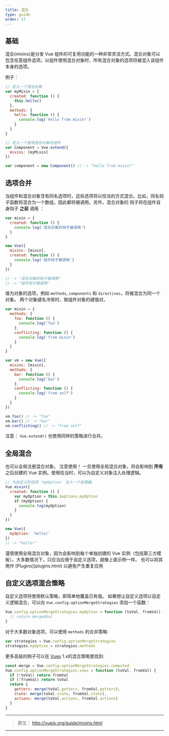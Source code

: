 ```yaml
---
title: 混合
type: guide
order: 17
---
```


## 基础

混合(mixins)是分发 Vue 组件的可复用功能的一种非常灵活方式。混合对象可以包含任意组件选项。以组件使用混合对象时，所有混合对象的选项将被混入该组件本身的选项。

例子：

``` js
// 定义一个混合对象
var myMixin = {
  created: function () {
    this.hello()
  },
  methods: {
    hello: function () {
      console.log('hello from mixin!')
    }
  }
}

// 定义一个使用混合对象的组件
var Component = Vue.extend({
  mixins: [myMixin]
})

var component = new Component() // -> "hello from mixin!"
```

## 选项合并

当组件和混合对象含有同名选项时，这些选项将以恰当的方式混合。比如，同名钩子函数将混合为一个数组，因此都将被调用。另外，混合对象的 钩子将在组件自身钩子 **之前** 调用 ：

``` js
var mixin = {
  created: function () {
    console.log('混合对象的钩子被调用')
  }
}

new Vue({
  mixins: [mixin],
  created: function () {
    console.log('组件钩子被调用')
  }
})

// -> "混合对象的钩子被调用"
// -> "组件钩子被调用"
```

值为对象的选项，例如 `methods`, `components` 和 `directives`，将被混合为同一个对象。 两个对象键名冲突时，取组件对象的键值对。

``` js
var mixin = {
  methods: {
    foo: function () {
      console.log('foo')
    },
    conflicting: function () {
      console.log('from mixin')
    }
  }
}

var vm = new Vue({
  mixins: [mixin],
  methods: {
    bar: function () {
      console.log('bar')
    },
    conflicting: function () {
      console.log('from self')
    }
  }
})

vm.foo() // -> "foo"
vm.bar() // -> "bar"
vm.conflicting() // -> "from self"
```

注意： `Vue.extend()` 也使用同样的策略进行合并。

## 全局混合

也可以全局注册混合对象。 注意使用！ 一旦使用全局混合对象，将会影响到 **所有** 之后创建的 Vue 实例。使用恰当时，可以为自定义对象注入处理逻辑。

``` js
// 为自定义的选项 'myOption' 注入一个处理器。 
Vue.mixin({
  created: function () {
    var myOption = this.$options.myOption
    if (myOption) {
      console.log(myOption)
    }
  }
})

new Vue({
  myOption: 'hello!'
})
// -> "hello!"
```

<p class="tip">谨慎使用全局混合对象，因为会影响到每个单独创建的 Vue 实例（包括第三方模板）。大多数情况下，只应当应用于自定义选项，就像上面示例一样。 也可以将其用作 [Plugins](plugins.html) 以避免产生重复应用</p>

## 自定义选项混合策略

自定义选项将使用默认策略，即简单地覆盖已有值。 如果想让自定义选项以自定义逻辑混合，可以向 `Vue.config.optionMergeStrategies` 添加一个函数：

``` js
Vue.config.optionMergeStrategies.myOption = function (toVal, fromVal) {
  // return mergedVal
}
```

对于大多数对象选项，可以使用 `methods` 的合并策略:

``` js
var strategies = Vue.config.optionMergeStrategies
strategies.myOption = strategies.methods
```

更多高级的例子可以在 [Vuex](https://github.com/vuejs/vuex) 1.x的混合策略里找到:

``` js
const merge = Vue.config.optionMergeStrategies.computed
Vue.config.optionMergeStrategies.vuex = function (toVal, fromVal) {
  if (!toVal) return fromVal
  if (!fromVal) return toVal
  return {
    getters: merge(toVal.getters, fromVal.getters),
    state: merge(toVal.state, fromVal.state),
    actions: merge(toVal.actions, fromVal.actions)
  }
}
```

***

> 原文： http://vuejs.org/guide/mixins.html

***
